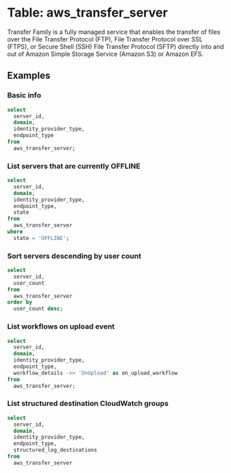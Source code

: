 # Table: aws_transfer_server

Transfer Family is a fully managed service that enables the transfer of files over the File Transfer Protocol (FTP), File Transfer Protocol over SSL (FTPS), or Secure Shell (SSH) File Transfer Protocol (SFTP) directly into and out of Amazon Simple Storage Service (Amazon S3) or Amazon EFS.

## Examples

### Basic info

```sql
select
  server_id,
  domain,
  identity_provider_type,
  endpoint_type
from
  aws_transfer_server;
```
### List servers that are currently OFFLINE

```sql
select
  server_id,
  domain,
  identity_provider_type,
  endpoint_type,
  state
from
  aws_transfer_server
where
  state = 'OFFLINE';
```

### Sort servers descending by user count

```sql
select
  server_id,
  user_count
from
  aws_transfer_server
order by
  user_count desc;
```

### List workflows on upload event

```sql
select
  server_id,
  domain,
  identity_provider_type,
  endpoint_type,
  workflow_details ->> 'OnUpload' as on_upload_workflow
from
  aws_transfer_server;
```

### List structured destination CloudWatch groups

```sql
select
  server_id,
  domain,
  identity_provider_type,
  endpoint_type,
  structured_log_destinations
from
  aws_transfer_server
```
